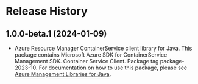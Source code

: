 # Release History

## 1.0.0-beta.1 (2024-01-09)

- Azure Resource Manager ContainerService client library for Java. This package contains Microsoft Azure SDK for ContainerService Management SDK. Container Service Client. Package tag package-2023-10. For documentation on how to use this package, please see [Azure Management Libraries for Java](https://aka.ms/azsdk/java/mgmt).
